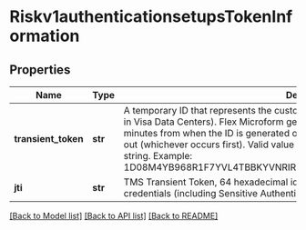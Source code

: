 # Riskv1authenticationsetupsTokenInformation

## Properties
Name | Type | Description | Notes
------------ | ------------- | ------------- | -------------
**transient_token** | **str** | A temporary ID that represents the customer&#39;s payment data (which is securely stored in Visa Data Centers). Flex Microform generates this ID and sets it to expire within 15 minutes from when the ID is generated or until the first payment authorization is carried out (whichever occurs first).  Valid value for the ID is a 64-character, alphanumeric string.  Example: 1D08M4YB968R1F7YVL4TBBKYVNRIR02VZFH9CBYSQIJJXORPI1NK5C98D7F6EB53  | [optional] 
**jti** | **str** | TMS Transient Token, 64 hexadecimal id value representing captured payment credentials (including Sensitive Authentication Data, e.g. CVV).  | [optional] 

[[Back to Model list]](../README.md#documentation-for-models) [[Back to API list]](../README.md#documentation-for-api-endpoints) [[Back to README]](../README.md)


